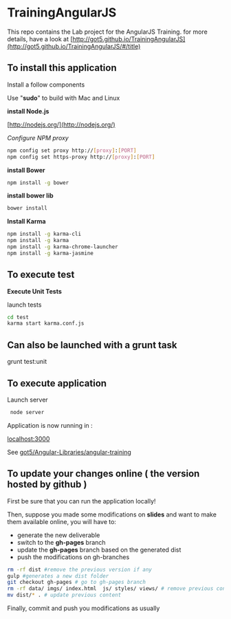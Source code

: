TrainingAngularJS
=================

This repo  contains the Lab project for the AngularJS Training.
for more details, have a look at [http://got5.github.io/TrainingAngularJS](http://got5.github.io/TrainingAngularJS/#/title)

## To install this application

Install a follow components

Use "**sudo**" to build with Mac and Linux

**install Node.js**

[http://nodejs.org/](http://nodejs.org/)

_Configure NPM proxy_
```bash
npm config set proxy http://[proxy]:[PORT]
npm config set https-proxy http://[proxy]:[PORT]
```

**install Bower**
```bash
npm install -g bower
```

**install bower lib**
```bash
bower install
```

**Install Karma**
```bash
npm install -g karma-cli
npm install -g karma
npm install -g karma-chrome-launcher
npm install -g karma-jasmine
```

## To execute test

**Execute Unit Tests**

launch tests
 ```bash
cd test
karma start karma.conf.js
 ```

## Can also be launched with a grunt task
grunt test:unit

## To execute application

Launch server
```bash
 node server
```

Application is now running in :

[localhost:3000](localhost:3000)


See [got5/Angular-Libraries/angular-training](https://github.com/got5/Angular-Librairies/tree/master/angular-training)

## To update your changes online ( the version hosted by github )

First be sure that you can run the application locally!

Then, suppose you made some modifications on **slides** and want to make them available online,
you will have to:
* generate the new deliverable
* switch to the **gh-pages** branch
* update the **gh-pages** branch based on the generated dist
* push the modifications on gh-branches

```bash
rm -rf dist #remove the previous version if any
gulp #generates a new dist folder
git checkout gh-pages # go to gh-pages branch
rm -rf data/ imgs/ index.html  js/ styles/ views/ # remove previous content
mv dist/* . # update previous content
```

Finally, commit and push you modifications as usually